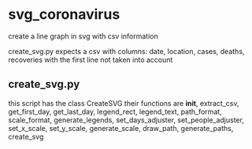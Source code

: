 # svg_coronavirus
create a line graph in svg with csv information

create_svg.py expects a csv with columns:
date, location, cases, deaths, recoveries
with the first line not taken into account

## create_svg.py
this script has the class CreateSVG 
their functions are __init__, extract_csv, get_first_day, get_last_day, legend_rect, legend_text, path_format, scale_format, generate_legends, set_days_adjuster, set_people_adjuster, set_x_scale, set_y_scale, generate_scale, draw_path, generate_paths, create_svg
